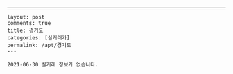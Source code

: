 ---
    layout: post
    comments: true
    title: 경기도
    categories: [실거래가]
    permalink: /apt/경기도
    ---

    2021-06-30 실거래 정보가 없습니다.

    